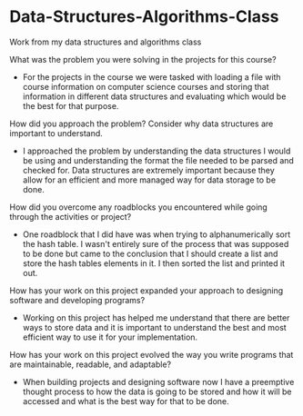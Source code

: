 # Data-Structures-Algorithms-Class
Work from my data structures and algorithms class

What was the problem you were solving in the projects for this course?

- For the projects in the course we were tasked with loading a file with course information on computer science courses and storing that information in different data structures and evaluating which would be the best for that purpose.

How did you approach the problem? Consider why data structures are important to understand.
- I approached the problem by understanding the data structures I would be using and understanding the format the file needed to be parsed and checked for. Data structures are extremely important because they allow for an efficient and more managed way for data storage to be done.

How did you overcome any roadblocks you encountered while going through the activities or project?
- One roadblock that I did have was when trying to alphanumerically sort the hash table. I wasn't entirely sure of the process that was supposed to be done but came to the conclusion that I should create a list and store the hash tables elements in it. I then sorted the list and printed it out.

How has your work on this project expanded your approach to designing software and developing programs?
- Working on this project has helped me understand that there are better ways to store data and it is important to understand the best and most efficient way to use it for your implementation.

How has your work on this project evolved the way you write programs that are maintainable, readable, and adaptable?
- When building projects and designing software now I have a preemptive thought process to how the data is going to be stored and how it will be accessed and what is the best way for that to be done.



